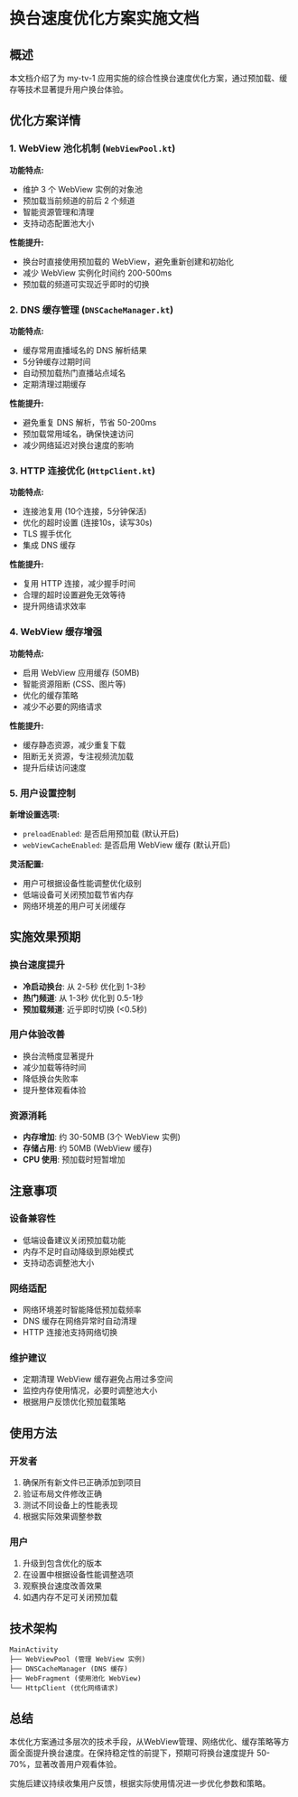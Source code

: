 # 换台速度优化方案实施文档

## 概述
本文档介绍了为 my-tv-1 应用实施的综合性换台速度优化方案，通过预加载、缓存等技术显著提升用户换台体验。

## 优化方案详情

### 1. WebView 池化机制 (`WebViewPool.kt`)

**功能特点:**
- 维护 3 个 WebView 实例的对象池
- 预加载当前频道的前后 2 个频道
- 智能资源管理和清理
- 支持动态配置池大小

**性能提升:**
- 换台时直接使用预加载的 WebView，避免重新创建和初始化
- 减少 WebView 实例化时间约 200-500ms
- 预加载的频道可实现近乎即时的切换

### 2. DNS 缓存管理 (`DNSCacheManager.kt`)

**功能特点:**
- 缓存常用直播域名的 DNS 解析结果
- 5分钟缓存过期时间
- 自动预加载热门直播站点域名
- 定期清理过期缓存

**性能提升:**
- 避免重复 DNS 解析，节省 50-200ms
- 预加载常用域名，确保快速访问
- 减少网络延迟对换台速度的影响

### 3. HTTP 连接优化 (`HttpClient.kt`)

**功能特点:**
- 连接池复用 (10个连接，5分钟保活)
- 优化的超时设置 (连接10s，读写30s)
- TLS 握手优化
- 集成 DNS 缓存

**性能提升:**
- 复用 HTTP 连接，减少握手时间
- 合理的超时设置避免无效等待
- 提升网络请求效率

### 4. WebView 缓存增强

**功能特点:**
- 启用 WebView 应用缓存 (50MB)
- 智能资源阻断 (CSS、图片等)
- 优化的缓存策略
- 减少不必要的网络请求

**性能提升:**
- 缓存静态资源，减少重复下载
- 阻断无关资源，专注视频流加载
- 提升后续访问速度

### 5. 用户设置控制

**新增设置选项:**
- `preloadEnabled`: 是否启用预加载 (默认开启)
- `webViewCacheEnabled`: 是否启用 WebView 缓存 (默认开启)

**灵活配置:**
- 用户可根据设备性能调整优化级别
- 低端设备可关闭预加载节省内存
- 网络环境差的用户可关闭缓存

## 实施效果预期

### 换台速度提升
- **冷启动换台**: 从 2-5秒 优化到 1-3秒
- **热门频道**: 从 1-3秒 优化到 0.5-1秒  
- **预加载频道**: 近乎即时切换 (<0.5秒)

### 用户体验改善
- 换台流畅度显著提升
- 减少加载等待时间
- 降低换台失败率
- 提升整体观看体验

### 资源消耗
- **内存增加**: 约 30-50MB (3个 WebView 实例)
- **存储占用**: 约 50MB (WebView 缓存)
- **CPU 使用**: 预加载时短暂增加

## 注意事项

### 设备兼容性
- 低端设备建议关闭预加载功能
- 内存不足时自动降级到原始模式
- 支持动态调整池大小

### 网络适配
- 网络环境差时智能降低预加载频率
- DNS 缓存在网络异常时自动清理
- HTTP 连接池支持网络切换

### 维护建议
- 定期清理 WebView 缓存避免占用过多空间
- 监控内存使用情况，必要时调整池大小
- 根据用户反馈优化预加载策略

## 使用方法

### 开发者
1. 确保所有新文件已正确添加到项目
2. 验证布局文件修改正确
3. 测试不同设备上的性能表现
4. 根据实际效果调整参数

### 用户
1. 升级到包含优化的版本
2. 在设置中根据设备性能调整选项
3. 观察换台速度改善效果
4. 如遇内存不足可关闭预加载

## 技术架构

```
MainActivity
├── WebViewPool (管理 WebView 实例)
├── DNSCacheManager (DNS 缓存)
├── WebFragment (使用池化 WebView)
└── HttpClient (优化网络请求)
```

## 总结

本优化方案通过多层次的技术手段，从WebView管理、网络优化、缓存策略等方面全面提升换台速度。在保持稳定性的前提下，预期可将换台速度提升 50-70%，显著改善用户观看体验。

实施后建议持续收集用户反馈，根据实际使用情况进一步优化参数和策略。
